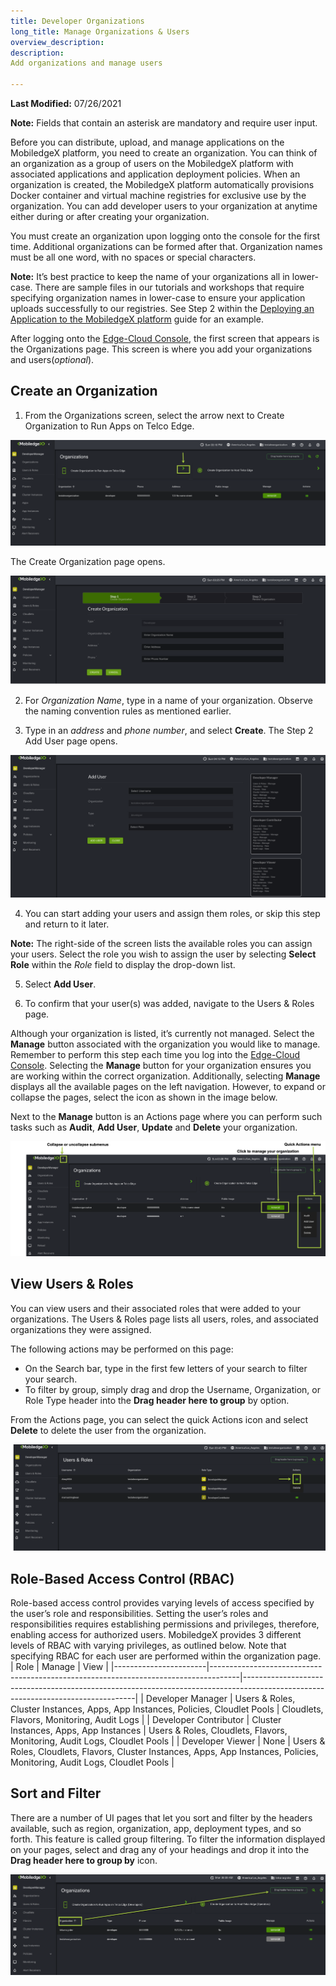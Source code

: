 ```yaml
---
title: Developer Organizations
long_title: Manage Organizations & Users
overview_description:
description:
Add organizations and manage users

---
```


**Last Modified:** 07/26/2021

**Note:** Fields that contain an asterisk are mandatory and require user input.

Before you can distribute, upload, and manage applications on the MobiledgeX platform, you need to create an organization. You can think of an organization as a group of users on the MobiledgeX platform with associated applications and application deployment policies. When an organization is created, the MobiledgeX platform automatically provisions Docker container and virtual machine registries for exclusive use by the organization. You can add developer users to your organization at anytime either during or after creating your organization.

You must create an organization upon logging onto the console for the first time. Additional organizations can be formed after that. Organization names must be all one word, with no spaces or special characters.

**Note:** It’s best practice to keep the name of your organizations all in lower-case. There are sample files in our tutorials and workshops that require specifying organization names in lower-case to ensure your application uploads successfully to our registries. See Step 2 within the [Deploying an Application to the MobiledgeX platform](/services/computer-vision/how-to-deploy-a-backend-application-to-mobiledgex) guide for an example.

After logging onto the [Edge-Cloud Console](https://console.mobiledgex.net), the first screen that appears is the Organizations page. This screen is where you add your organizations and users(*optional*).

## Create an Organization

1. From the Organizations screen, select the arrow next to Create Organization to Run Apps on Telco Edge.

![Organizations Screen](/developer/assets/developer-ui-guide/organization-create.png "Organizations Screen")

The Create Organization page opens.

![Create Organization screen](/developer/assets/developer-ui-guide/create-organization.png "Create Organization screen")

2. For *Organization Name*, type in a name of your organization. Observe the naming convention rules as mentioned earlier.

3. Type in an *address* and *phone number*, and select **Create**. The Step 2 Add User page opens.

![Add User screen](/developer/assets/developer-ui-guide/add-users.png "Add User screen")

4. You can start adding your users and assign them roles, or skip this step and return to it later.

**Note:** The right-side of the screen lists the available roles you can assign your users. Select the role you wish to assign the user by selecting **Select Role** within the *Role* field to display the drop-down list.

5. Select **Add User**.

6. To confirm that your user(s) was added, navigate to the Users &amp; Roles page.

Although your organization is listed, it’s currently not managed. Select the **Manage** button associated with the organization you would like to manage. Remember to perform this step each time you log into the [Edge-Cloud Console](https://console.mobiledgex.net). Selecting the **Manage** button for your organization ensures you are working within the correct organization. Additionally, selecting **Manage** displays all the available pages on the left navigation. However, to expand or collapse the pages, select the icon as shown in the image below.

Next to the **Manage** button is an Actions page where you can perform such tasks such as **Audit**, **Add User**, **Update** and **Delete** your organization.

![Action Page](/developer/assets/developer-ui-guide/actions.png "Action Page")

## View Users &amp; Roles

You can view users and their associated roles that were added to your organizations. The Users &amp; Roles page lists all users, roles, and associated organizations they were assigned.

The following actions may be performed on this page:

- On the Search bar, type in the first few letters of your search to filter your search.
- To filter by group, simply drag and drop the Username, Organization, or Role Type header into the **Drag header here to group** by option.

From the Actions page, you can select the quick Actions icon and select **Delete** to delete the user from the organization.

![Users and Roles screen](/developer/assets/developer-ui-guide/delete-user-action-icon.png "Users and Roles screen")

## Role-Based Access Control (RBAC)

Role-based access control provides varying levels of access specified by the user’s role and responsibilities. Setting the user’s roles and responsibilities requires establishing permissions and privileges, therefore, enabling access for authorized users. MobiledgeX provides 3 different levels of RBAC with varying privileges, as outlined below.  Note that specifying RBAC for each user are performed within the organization page.
| Role                  | Manage                                                                              | View                                                                                                                            |
|-----------------------|-------------------------------------------------------------------------------------|---------------------------------------------------------------------------------------------------------------------------------|
| Developer Manager     | Users &amp; Roles, Cluster Instances, Apps, App Instances, Policies, Cloudlet Pools | Cloudlets, Flavors, Monitoring, Audit Logs                                                                                      |
| Developer Contributor | Cluster Instances, Apps, App Instances                                              | Users &amp; Roles, Cloudlets, Flavors, Monitoring, Audit Logs, Cloudlet Pools                                                   |
| Developer Viewer      | None                                                                                | Users &amp; Roles, Cloudlets, Flavors, Cluster Instances, Apps, App Instances, Policies, Monitoring, Audit Logs, Cloudlet Pools |

## Sort and Filter 

There are a number of UI pages that let you sort and filter by the headers available, such as region, organization, app, deployment types, and so forth. This feature is called group filtering. To filter the information displayed on your pages, select and drag any of your headings and drop it into the **Drag header here to group by** icon.

![Sort and Filter icon](/developer/assets/developer-ui-guide/filter-icon.png "Sort and Filter icon")

